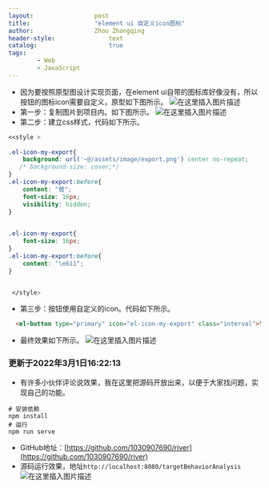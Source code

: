 ```yaml
---
layout:					post
title:					"element ui 自定义icon图标"
author:					Zhou Zhongqing
header-style:				text
catalog:					true
tags:
		- Web
		- JavaScript
---
```

- 因为要按照原型图设计实现页面，在element ui自带的图标库好像没有，所以按钮的图标icon需要自定义，原型如下图所示。
![在这里插入图片描述](https://i-blog.csdnimg.cn/blog_migrate/5aa72f0de71e3079f54d57cc36b5b436.png#pic_center)
- 第一步：复制图片到项目内。如下图所示。
![在这里插入图片描述](https://i-blog.csdnimg.cn/blog_migrate/d6177c6705bba3c75963f07560785812.png#pic_center)
- 第二步：建立css样式，代码如下所示。

```css
<<style >
 
.el-icon-my-export{
    background: url('~@/assets/image/export.png') center no-repeat;
   /* background-size: cover;*/
}
.el-icon-my-export:before{
    content: "替";
    font-size: 16px;
    visibility: hidden;
}

 
.el-icon-my-export{
    font-size: 16px;
}
.el-icon-my-export:before{
    content: "\e611";
}


 </style>
```
- 第三步：按钮使用自定义的icon。代码如下所示。

```html
  <el-button type="primary" icon="el-icon-my-export" class="interval">导出</el-button>
```
- 最终效果如下所示。
![在这里插入图片描述](https://i-blog.csdnimg.cn/blog_migrate/9dab74dd6a6522a78ac88f0556e1aec0.png#pic_center)



### 更新于2022年3月1日16:22:13
- 有许多小伙伴评论说效果，我在这里把源码开放出来，以便于大家找问题，实现自己的功能。

```
# 安装依赖
npm install
# 运行
npm run serve

```

- GitHub地址：[https://github.com/1030907690/river](https://github.com/1030907690/river)
- 源码运行效果，地址`http://localhost:8080/targetBehaviorAnalysis`
![在这里插入图片描述](https://i-blog.csdnimg.cn/blog_migrate/a1867f3c554b79d6fe159e7c31372afa.png)


